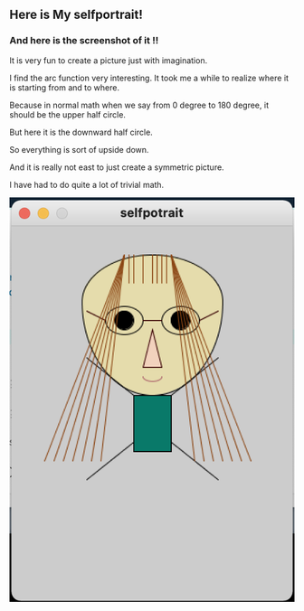 ## Here is My selfportrait!

### And here is the screenshot of it !!

It is very fun to create a picture just with imagination.

I find the arc function very interesting. It took me a while to realize where it is starting from and to where.

Because in normal math when we say from 0 degree to 180 degree, it should be the upper half circle. 

But here it is the downward half circle.

So everything is sort of upside down.

And it is really not east to just create a symmetric picture. 

I have had to do quite a lot of trivial math.


![](https://github.com/FairyyGenie/introToIM/blob/main/May26/picfolder/Genieselfportraitpic.png)
